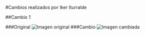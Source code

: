#Cambios realizados por Iker Iturralde

##Cambio 1

###Original
![Imagen original](/images/imgOriginal1.png)
###Cambio
![Imagen cambiada](/images/imgCambio1.png)